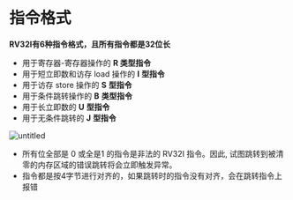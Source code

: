 # 指令格式

**RV32I有6种指令格式，且所有指令都是32位长**

- 用于寄存器-寄存器操作的 **R 类型指令**
- 用于短立即数和访存 load 操作的 **I** **型指令**
- 用于访存 store 操作的 **S** **型指令**
- 用于条件跳转操作的 **B** **类型指令**
- 用于长立即数的 **U** **型指令**
- 用于无条件跳转的 **J** **型指令**

![untitled](https://i.loli.net/2020/12/02/OQCwUtX8JdFPKLV.png)

- 所有位全部是 0 或全是1 的指令是非法的 RV32I 指令。因此, 试图跳转到被清零的内存区域的错误跳转将会立即触发异常。
- 指令都是按4字节进行对齐的，如果跳转时的指令没有对齐，会在跳转指令上报错
